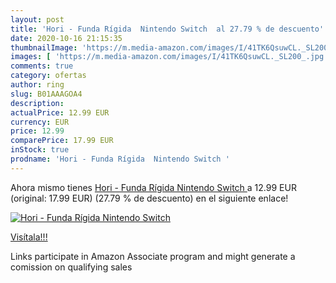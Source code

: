 ```yaml
---
layout: post
title: 'Hori - Funda Rígida  Nintendo Switch  al 27.79 % de descuento'
date: 2020-10-16 21:15:35
thumbnailImage: 'https://m.media-amazon.com/images/I/41TK6QsuwCL._SL200_.jpg'
images: [ 'https://m.media-amazon.com/images/I/41TK6QsuwCL._SL200_.jpg' ]
comments: true
category: ofertas
author: ring
slug: B01AAAGOA4
description:
actualPrice: 12.99 EUR
currency: EUR
price: 12.99
comparePrice: 17.99 EUR
inStock: true
prodname: 'Hori - Funda Rígida  Nintendo Switch '
---
```


Ahora mismo tienes [Hori - Funda Rígida  Nintendo Switch ](https://www.amazon.es/dp/B01AAAGOA4/?tag=tolees-21) a 12.99 EUR (original: 17.99 EUR) (27.79 %  de descuento) en el siguiente enlace!

[![Hori - Funda Rígida  Nintendo Switch ](https://m.media-amazon.com/images/I/41TK6QsuwCL._SL200_.jpg)](https://www.amazon.es/dp/B01AAAGOA4/?tag=tolees-21)

[Visítala!!!](https://www.amazon.es/dp/B01AAAGOA4/?tag=tolees-21)

Links participate in Amazon Associate program and might generate a comission on qualifying sales
